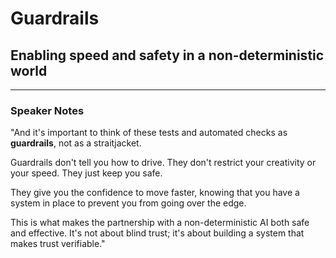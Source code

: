 # Guardrails

## Enabling speed and safety in a non-deterministic world

---

### Speaker Notes

"And it's important to think of these tests and automated checks as **guardrails**, not as a straitjacket.

Guardrails don't tell you how to drive. They don't restrict your creativity or your speed. They just keep you safe.

They give you the confidence to move faster, knowing that you have a system in place to prevent you from going over the edge.

This is what makes the partnership with a non-deterministic AI both safe and effective. It's not about blind trust; it's about building a system that makes trust verifiable."
